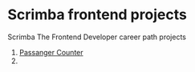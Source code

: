 # Scrimba frontend projects
Scrimba The Frontend Developer career path projects

1. [Passanger Counter](https://github.com/akramnarejo/scrimba-frontend-projects/tree/master/passanger-counter)
2. 
